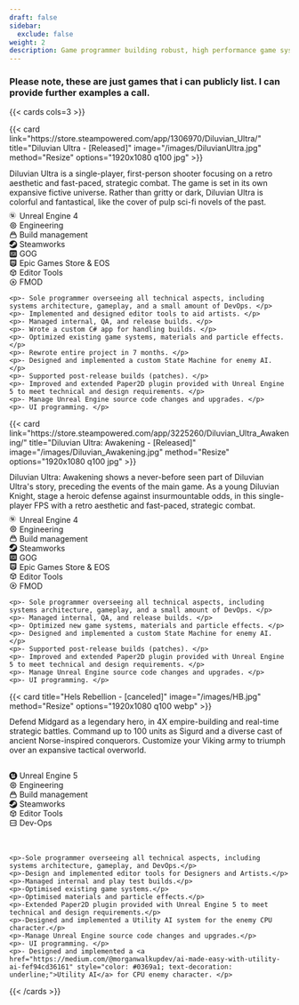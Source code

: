 ```yaml
---
draft: false
sidebar:
  exclude: false
weight: 2
description: Game programmer building robust, high performance game systems and tools.
---
```


### Please note, these are just games that i can publicly list. I can provide further examples a call.

<!-- not going to lie, i copied this from an example and i got no clue. i am not a web dev... -->
{{< cards cols=3 >}}
<div>
  {{< card
    link="https://store.steampowered.com/app/1306970/Diluvian_Ultra/"
    title="Diluvian Ultra - [Released]"
    image="/images/DiluvianUltra.jpg"
    method="Resize" 
    options="1920x1080 q100 jpg"
  >}}

  <p style="margin-top: 0.8em;"> Diluvian Ultra is a single-player, first-person shooter focusing on a retro aesthetic and fast-paced, strategic combat. The game is set in its own expansive fictive universe. Rather than gritty or dark, Diluvian Ultra is colorful and fantastical, like the cover of pulp sci-fi novels of the past. </p>

  <li style="display: flex; align-items: center; margin-top: 0.3em;">
    <svg stroke="currentColor" fill="currentcolor" viewBox="0 0 256 259" xmlns="http://www.w3.org/2000/svg" width="1em" height="1em" preserveAspectRatio="xMidYMid" style="margin-right: 0.3em;">
      <path d="M105.2 5c55.3 0 100.2 45 100.2 100.2s-45 100.2-100.2 100.2S5 160.5 5 105.2 50 5 105.2 5m0-5C47.1 0 0 47.1 0 105.2s47.1 105.2 105.2 105.2 105.2-47.1 105.2-105.2S163.4 0 105.2 0z"/>
      <path d="M97.9 42.2s-23.7 6.7-45 29.3-24 38.7-24 50.7c4.7-8 33.7-52.1 40.5-31.1v50.2s-.4 6.8-10.8 4.1c3.1 5.8 19.1 20.1 48 23 6.6-6.6 15.2-16.1 15.2-16.1l14.4 12.2s25.9-16.8 36.1-41.2c-9.5 6.2-21 20.6-27 10.5V72.7s15.4-23.1 17.8-24.2c-6.1 1.1-27.6 8.2-38.9 22.8-3.2-3.5-12.1-3.6-12.1-3.6s7 5.8 7.1 11.1 0 49.5 0 54.6c-4.8 4.9-9.9 7.5-13.2 7.5-7.7 0-9.9-2.7-12-5.4V71.3s-3.8 3.2-6.8-2S84.1 54 97.9 42.2z"/>
    </svg>
    Unreal Engine 4
  </li>
  
  <li style="display: flex; align-items: center;">
    <svg style="width: 1em; height: 1em; margin-right: 0.3em;" fill="none" viewBox="0 0 24 24" stroke="currentColor">
      <path stroke-linecap="round" stroke-linejoin="round" stroke-width="2" d="M10.325 4.317c.426-1.756 2.924-1.756 3.35 0a1.724 1.724 0 002.573 1.066c1.543-.94 3.31.826 2.37 2.37a1.724 1.724 0 001.065 2.572c1.756.426 1.756 2.924 0 3.35a1.724 1.724 0 00-1.066 2.573c.94 1.543-.826 3.31-2.37 2.37a1.724 1.724 0 00-2.572 1.065c-.426 1.756-2.924 1.756-3.35 0a1.724 1.724 0 00-2.573-1.066c-1.543.94-3.31-.826-2.37-2.37a1.724 1.724 0 00-1.065-2.572c-1.756-.426-1.756-2.924 0-3.35a1.724 1.724 0 001.066-2.573c-.94-1.543.826-3.31 2.37-2.37.996.608 2.296.07 2.572-1.065z" />
      <path stroke-linecap="round" stroke-linejoin="round" stroke-width="2" d="M15 12a3 3 0 11-6 0 3 3 0 016 0z" />
    </svg>
    Engineering
  </li>

  <li style="display: flex; align-items: center;">
    <svg style="width: 1em; height: 1em; margin-right: 0.3em;" fill="none" viewBox="0 0 24 24" stroke="currentColor">
      <path stroke-linecap="round" stroke-linejoin="round" stroke-width="2" d="M19 11H5m14 0a2 2 0 012 2v6a2 2 0 01-2 2H5a2 2 0 01-2-2v-6a2 2 0 012-2m14 0V9a2 2 0 00-2-2M5 11V9a2 2 0 012-2m0 0V5a2 2 0 012-2h6a2 2 0 012 2v2M7 7h10" />
    </svg>
    Build management
  </li>

  <li style="display: flex; align-items: center;">
    <svg width="1em" height="1em" viewBox="0 0 256 259" xmlns="http://www.w3.org/2000/svg" preserveAspectRatio="xMidYMid" style="margin-right: 0.3em;" stroke="currentColor">
      <path d="M127.779 0C60.42 0 5.24 52.412 0 119.014l68.724 28.674a35.812 35.812 0 0 1 20.426-6.366c.682 0 1.356.019 2.02.056l30.566-44.71v-.626c0-26.903 21.69-48.796 48.353-48.796 26.662 0 48.352 21.893 48.352 48.796 0 26.902-21.69 48.804-48.352 48.804-.37 0-.73-.009-1.098-.018l-43.593 31.377c.028.582.046 1.163.046 1.735 0 20.204-16.283 36.636-36.294 36.636-17.566 0-32.263-12.658-35.584-29.412L4.41 164.654c15.223 54.313 64.673 94.132 123.369 94.132 70.818 0 128.221-57.938 128.221-129.393C256 57.93 198.597 0 127.779 0zM80.352 196.332l-15.749-6.568c2.787 5.867 7.621 10.775 14.033 13.47 13.857 5.83 29.836-.803 35.612-14.799a27.555 27.555 0 0 0 .046-21.035c-2.768-6.79-7.999-12.086-14.706-14.909-6.67-2.795-13.811-2.694-20.085-.304l16.275 6.79c10.222 4.3 15.056 16.145 10.794 26.46-4.253 10.314-15.998 15.195-26.22 10.895zm121.957-100.29c0-17.925-14.457-32.52-32.217-32.52-17.769 0-32.226 14.595-32.226 32.52 0 17.926 14.457 32.512 32.226 32.512 17.76 0 32.217-14.586 32.217-32.512zm-56.37-.055c0-13.488 10.84-24.42 24.2-24.42 13.368 0 24.208 10.932 24.208 24.42 0 13.488-10.84 24.421-24.209 24.421-13.359 0-24.2-10.933-24.2-24.42z" fill="currentColor"/>
    </svg>
    Steamworks
  </li>

  <li style="display: flex; align-items: center;">
    <svg xmlns="http://www.w3.org/2000/svg" fill="none" viewBox="0 0 24 24" id="Gog-Com-Logo--Streamline-Logos-Block" height="1em" width="1em" style="margin-right: 0.3em;">
      <path fill="currentcolor" fill-rule="evenodd" clip-rule="evenodd" stroke-width="1" d="M5 1a4 4 0 0 0 -4 4v14a4 4 0 0 0 4 4h14a4 4 0 0 0 4 -4V5a4 4 0 0 0 -4 -4H5Zm5.933 4.956c-0.687 0 -1.244 0.557 -1.244 1.244v2.133c0 0.688 0.557 1.245 1.244 1.245h2.134c0.687 0 1.244 -0.557 1.244 -1.245V7.2c0 -0.687 -0.557 -1.244 -1.244 -1.244h-2.134ZM10.756 7.2c0 -0.098 0.08 -0.178 0.177 -0.178h2.134c0.098 0 0.177 0.08 0.177 0.178v2.133c0 0.099 -0.08 0.178 -0.177 0.178h-2.134a0.178 0.178 0 0 1 -0.177 -0.178V7.2Zm-0.534 6.222c-0.687 0 -1.244 0.557 -1.244 1.245V16.8c0 0.687 0.557 1.244 1.244 1.244h2.134c0.687 0 1.244 -0.557 1.244 -1.244v-2.133c0 -0.688 -0.557 -1.245 -1.244 -1.245h-2.134Zm-0.178 1.245c0 -0.098 0.08 -0.178 0.178 -0.178h2.134c0.098 0 0.177 0.08 0.177 0.178V16.8c0 0.098 -0.08 0.178 -0.177 0.178h-2.134a0.178 0.178 0 0 1 -0.178 -0.178v-2.133Zm-4.8 -1.245c-0.687 0 -1.244 0.557 -1.244 1.245V16.8c0 0.687 0.557 1.244 1.244 1.244H8.09v-1.066H5.244a0.178 0.178 0 0 1 -0.177 -0.178v-2.133c0 -0.098 0.08 -0.178 0.177 -0.178H8.09v-1.067H5.244Zm10.134 1.245c0 -0.098 0.08 -0.178 0.178 -0.178h1.066v3.378h1.067v-3.378h1.244v3.378H20v-4.445h-4.444c-0.688 0 -1.245 0.557 -1.245 1.245v3.2h1.067v-3.2ZM4 7.2c0 -0.687 0.557 -1.244 1.244 -1.244h2.134c0.687 0 1.244 0.557 1.244 1.244v3.911c0 0.687 -0.557 1.245 -1.244 1.245h-3.2v-1.067h3.2c0.098 0 0.178 -0.08 0.178 -0.178V7.2a0.178 0.178 0 0 0 -0.178 -0.178H5.244a0.178 0.178 0 0 0 -0.177 0.178v2.133c0 0.099 0.08 0.178 0.177 0.178h1.778v1.067H5.244A1.244 1.244 0 0 1 4 9.333V7.2Zm11.378 0c0 -0.687 0.557 -1.244 1.244 -1.244h2.134c0.687 0 1.244 0.557 1.244 1.244v3.911c0 0.687 -0.557 1.245 -1.244 1.245h-3.2v-1.067h3.2c0.098 0 0.177 -0.08 0.177 -0.178V7.2a0.178 0.178 0 0 0 -0.177 -0.178h-2.134a0.178 0.178 0 0 0 -0.178 0.178v2.133c0 0.099 0.08 0.178 0.178 0.178H18.4v1.067h-1.778a1.244 1.244 0 0 1 -1.244 -1.245V7.2Z">
    </svg>
    GOG
  </li>

  <li style="display: flex; align-items: center;">
    <svg xmlns="http://www.w3.org/2000/svg" fill="none" viewBox="0 0 24 24" id="Gog-Com-Logo--Streamline-Logos-Block" height="1em" width="1em" style="margin-right: 0.3em;">
      <path fill="currentcolor" fill-rule="evenodd" clip-rule="evenodd" stroke-width="1" d="M4 1a1.5 1.5 0 0 0 -1.5 1.5v16a0.5 0.5 0 0 0 0.297 0.457l9 4a0.5 0.5 0 0 0 0.406 0l9 -4a0.5 0.5 0 0 0 0.297 -0.457v-16A1.5 1.5 0 0 0 20 1H4Zm10.25 11.75h-1.5v-8.5h1.5v8.5ZM8 18.5l4 2 4 -2H8ZM8 4.25H5.25v8.5H8v-1.5H6.75v-2H8v-1.5H6.75v-2H8v-1.5Zm2.5 0H8.75v8.5h1.5v-2.5h0.25a1.75 1.75 0 0 0 1.75 -1.75V6a1.75 1.75 0 0 0 -1.75 -1.75Zm0 4.5h-0.25v-3h0.25a0.25 0.25 0 0 1 0.25 0.25v2.5a0.25 0.25 0 0 1 -0.25 0.25Zm4.25 -3.25c0 -0.69 0.56 -1.25 1.25 -1.25h1.5c0.69 0 1.25 0.56 1.25 1.25v2h-1.5V5.75h-1v5.5h1V9.5h1.5v2c0 0.69 -0.56 1.25 -1.25 1.25H16c-0.69 0 -1.25 -0.56 -1.25 -1.25v-6ZM5.5 16.25h12v-1.5h-12v1.5Z">
    </svg>
    Epic Games Store & EOS
  </li>
 
  <li style="display: flex; align-items: center;">
    <svg xmlns="http://www.w3.org/2000/svg" style="width: 1em; height: 1em; margin-right: 0.3em;" fill="none" viewBox="0 0 24 24" stroke="currentColor" stroke-width="2">
      <path stroke-linecap="round" stroke-linejoin="round" d="M20 7l-8-4-8 4m16 0l-8 4m8-4v10l-8 4m0-10L4 7m8 4v10M4 7v10l8 4" />
    </svg>
    Editor Tools
  </li>

  <li style="display: flex; align-items: center;">
    <svg style="width: 1em; height: 1em; margin-right: 0.3em;" fill="none" viewBox="0 0 24 24" stroke="currentColor" stroke-width="2">
      <path stroke-linecap="round" stroke-linejoin="round" d="M14.752 11.168l-3.197-2.132A1 1 0 0010 9.87v4.263a1 1 0 001.555.832l3.197-2.132a1 1 0 000-1.664z" />
      <path stroke-linecap="round" stroke-linejoin="round" d="M21 12a9 9 0 11-18 0 9 9 0 0118 0z" />
    </svg>
    FMOD
  </li>
  
  <div style="margin-top: 0.8em;">
    <style>
      div p {
        margin-bottom: 0.6em;
      }
    </style>

    <p>- Sole programmer overseeing all technical aspects, including systems architecture, gameplay, and a small amount of DevOps. </p>
    <p>- Implemented and designed editor tools to aid artists. </p>
    <p>- Managed internal, QA, and release builds. </p>
    <p>- Wrote a custom C# app for handling builds. </p>
    <p>- Optimized existing game systems, materials and particle effects. </p>
    <p>- Rewrote entire project in 7 months. </p>
    <p>- Designed and implemented a custom State Machine for enemy AI. </p>
    <p>- Supported post-release builds (patches). </p>
    <p>- Improved and extended Paper2D plugin provided with Unreal Engine 5 to meet technical and design requirements. </p>
    <p>- Manage Unreal Engine source code changes and upgrades. </p>
    <p>- UI programming. </p>

  </div>

</div>

<div>
  {{< card
    link="https://store.steampowered.com/app/3225260/Diluvian_Ultra_Awakening/"
    title="Diluvian Ultra: Awakening - [Released]"
    image="/images/Diluvian_Awakening.jpg"
    method="Resize" 
    options="1920x1080 q100 jpg"
  >}}

  <p style="margin-top: 0.8em;"> Diluvian Ultra: Awakening shows a never-before seen part of Diluvian Ultra's story, preceding the events of the main game. As a young Diluvian Knight, stage a heroic defense against insurmountable odds, in this single-player FPS with a retro aesthetic and fast-paced, strategic combat. </p>

  <li style="display: flex; align-items: center; margin-top: 0.3em;">
    <svg stroke="currentColor" fill="currentcolor" viewBox="0 0 256 259" xmlns="http://www.w3.org/2000/svg" width="1em" height="1em" preserveAspectRatio="xMidYMid" style="margin-right: 0.3em;">
      <path d="M105.2 5c55.3 0 100.2 45 100.2 100.2s-45 100.2-100.2 100.2S5 160.5 5 105.2 50 5 105.2 5m0-5C47.1 0 0 47.1 0 105.2s47.1 105.2 105.2 105.2 105.2-47.1 105.2-105.2S163.4 0 105.2 0z"/>
      <path d="M97.9 42.2s-23.7 6.7-45 29.3-24 38.7-24 50.7c4.7-8 33.7-52.1 40.5-31.1v50.2s-.4 6.8-10.8 4.1c3.1 5.8 19.1 20.1 48 23 6.6-6.6 15.2-16.1 15.2-16.1l14.4 12.2s25.9-16.8 36.1-41.2c-9.5 6.2-21 20.6-27 10.5V72.7s15.4-23.1 17.8-24.2c-6.1 1.1-27.6 8.2-38.9 22.8-3.2-3.5-12.1-3.6-12.1-3.6s7 5.8 7.1 11.1 0 49.5 0 54.6c-4.8 4.9-9.9 7.5-13.2 7.5-7.7 0-9.9-2.7-12-5.4V71.3s-3.8 3.2-6.8-2S84.1 54 97.9 42.2z"/>
    </svg>
    Unreal Engine 4
  </li>
  
  <li style="display: flex; align-items: center;">
    <svg style="width: 1em; height: 1em; margin-right: 0.3em;" fill="none" viewBox="0 0 24 24" stroke="currentColor">
      <path stroke-linecap="round" stroke-linejoin="round" stroke-width="2" d="M10.325 4.317c.426-1.756 2.924-1.756 3.35 0a1.724 1.724 0 002.573 1.066c1.543-.94 3.31.826 2.37 2.37a1.724 1.724 0 001.065 2.572c1.756.426 1.756 2.924 0 3.35a1.724 1.724 0 00-1.066 2.573c.94 1.543-.826 3.31-2.37 2.37a1.724 1.724 0 00-2.572 1.065c-.426 1.756-2.924 1.756-3.35 0a1.724 1.724 0 00-2.573-1.066c-1.543.94-3.31-.826-2.37-2.37a1.724 1.724 0 00-1.065-2.572c-1.756-.426-1.756-2.924 0-3.35a1.724 1.724 0 001.066-2.573c-.94-1.543.826-3.31 2.37-2.37.996.608 2.296.07 2.572-1.065z" />
      <path stroke-linecap="round" stroke-linejoin="round" stroke-width="2" d="M15 12a3 3 0 11-6 0 3 3 0 016 0z" />
    </svg>
    Engineering
  </li>

  <li style="display: flex; align-items: center;">
    <svg style="width: 1em; height: 1em; margin-right: 0.3em;" fill="none" viewBox="0 0 24 24" stroke="currentColor">
      <path stroke-linecap="round" stroke-linejoin="round" stroke-width="2" d="M19 11H5m14 0a2 2 0 012 2v6a2 2 0 01-2 2H5a2 2 0 01-2-2v-6a2 2 0 012-2m14 0V9a2 2 0 00-2-2M5 11V9a2 2 0 012-2m0 0V5a2 2 0 012-2h6a2 2 0 012 2v2M7 7h10" />
    </svg>
    Build management
  </li>

  <li style="display: flex; align-items: center;">
    <svg width="1em" height="1em" viewBox="0 0 256 259" xmlns="http://www.w3.org/2000/svg" preserveAspectRatio="xMidYMid" style="margin-right: 0.3em;" stroke="currentColor">
      <path d="M127.779 0C60.42 0 5.24 52.412 0 119.014l68.724 28.674a35.812 35.812 0 0 1 20.426-6.366c.682 0 1.356.019 2.02.056l30.566-44.71v-.626c0-26.903 21.69-48.796 48.353-48.796 26.662 0 48.352 21.893 48.352 48.796 0 26.902-21.69 48.804-48.352 48.804-.37 0-.73-.009-1.098-.018l-43.593 31.377c.028.582.046 1.163.046 1.735 0 20.204-16.283 36.636-36.294 36.636-17.566 0-32.263-12.658-35.584-29.412L4.41 164.654c15.223 54.313 64.673 94.132 123.369 94.132 70.818 0 128.221-57.938 128.221-129.393C256 57.93 198.597 0 127.779 0zM80.352 196.332l-15.749-6.568c2.787 5.867 7.621 10.775 14.033 13.47 13.857 5.83 29.836-.803 35.612-14.799a27.555 27.555 0 0 0 .046-21.035c-2.768-6.79-7.999-12.086-14.706-14.909-6.67-2.795-13.811-2.694-20.085-.304l16.275 6.79c10.222 4.3 15.056 16.145 10.794 26.46-4.253 10.314-15.998 15.195-26.22 10.895zm121.957-100.29c0-17.925-14.457-32.52-32.217-32.52-17.769 0-32.226 14.595-32.226 32.52 0 17.926 14.457 32.512 32.226 32.512 17.76 0 32.217-14.586 32.217-32.512zm-56.37-.055c0-13.488 10.84-24.42 24.2-24.42 13.368 0 24.208 10.932 24.208 24.42 0 13.488-10.84 24.421-24.209 24.421-13.359 0-24.2-10.933-24.2-24.42z" fill="currentColor"/>
    </svg>
    Steamworks
  </li>

  <li style="display: flex; align-items: center;">
    <svg xmlns="http://www.w3.org/2000/svg" fill="none" viewBox="0 0 24 24" id="Gog-Com-Logo--Streamline-Logos-Block" height="1em" width="1em" style="margin-right: 0.3em;">
      <path fill="currentcolor" fill-rule="evenodd" clip-rule="evenodd" stroke-width="1" d="M5 1a4 4 0 0 0 -4 4v14a4 4 0 0 0 4 4h14a4 4 0 0 0 4 -4V5a4 4 0 0 0 -4 -4H5Zm5.933 4.956c-0.687 0 -1.244 0.557 -1.244 1.244v2.133c0 0.688 0.557 1.245 1.244 1.245h2.134c0.687 0 1.244 -0.557 1.244 -1.245V7.2c0 -0.687 -0.557 -1.244 -1.244 -1.244h-2.134ZM10.756 7.2c0 -0.098 0.08 -0.178 0.177 -0.178h2.134c0.098 0 0.177 0.08 0.177 0.178v2.133c0 0.099 -0.08 0.178 -0.177 0.178h-2.134a0.178 0.178 0 0 1 -0.177 -0.178V7.2Zm-0.534 6.222c-0.687 0 -1.244 0.557 -1.244 1.245V16.8c0 0.687 0.557 1.244 1.244 1.244h2.134c0.687 0 1.244 -0.557 1.244 -1.244v-2.133c0 -0.688 -0.557 -1.245 -1.244 -1.245h-2.134Zm-0.178 1.245c0 -0.098 0.08 -0.178 0.178 -0.178h2.134c0.098 0 0.177 0.08 0.177 0.178V16.8c0 0.098 -0.08 0.178 -0.177 0.178h-2.134a0.178 0.178 0 0 1 -0.178 -0.178v-2.133Zm-4.8 -1.245c-0.687 0 -1.244 0.557 -1.244 1.245V16.8c0 0.687 0.557 1.244 1.244 1.244H8.09v-1.066H5.244a0.178 0.178 0 0 1 -0.177 -0.178v-2.133c0 -0.098 0.08 -0.178 0.177 -0.178H8.09v-1.067H5.244Zm10.134 1.245c0 -0.098 0.08 -0.178 0.178 -0.178h1.066v3.378h1.067v-3.378h1.244v3.378H20v-4.445h-4.444c-0.688 0 -1.245 0.557 -1.245 1.245v3.2h1.067v-3.2ZM4 7.2c0 -0.687 0.557 -1.244 1.244 -1.244h2.134c0.687 0 1.244 0.557 1.244 1.244v3.911c0 0.687 -0.557 1.245 -1.244 1.245h-3.2v-1.067h3.2c0.098 0 0.178 -0.08 0.178 -0.178V7.2a0.178 0.178 0 0 0 -0.178 -0.178H5.244a0.178 0.178 0 0 0 -0.177 0.178v2.133c0 0.099 0.08 0.178 0.177 0.178h1.778v1.067H5.244A1.244 1.244 0 0 1 4 9.333V7.2Zm11.378 0c0 -0.687 0.557 -1.244 1.244 -1.244h2.134c0.687 0 1.244 0.557 1.244 1.244v3.911c0 0.687 -0.557 1.245 -1.244 1.245h-3.2v-1.067h3.2c0.098 0 0.177 -0.08 0.177 -0.178V7.2a0.178 0.178 0 0 0 -0.177 -0.178h-2.134a0.178 0.178 0 0 0 -0.178 0.178v2.133c0 0.099 0.08 0.178 0.178 0.178H18.4v1.067h-1.778a1.244 1.244 0 0 1 -1.244 -1.245V7.2Z">
    </svg>
    GOG
  </li>

  <li style="display: flex; align-items: center;">
    <svg xmlns="http://www.w3.org/2000/svg" fill="none" viewBox="0 0 24 24" id="Gog-Com-Logo--Streamline-Logos-Block" height="1em" width="1em" style="margin-right: 0.3em;">
      <path fill="currentcolor" fill-rule="evenodd" clip-rule="evenodd" stroke-width="1" d="M4 1a1.5 1.5 0 0 0 -1.5 1.5v16a0.5 0.5 0 0 0 0.297 0.457l9 4a0.5 0.5 0 0 0 0.406 0l9 -4a0.5 0.5 0 0 0 0.297 -0.457v-16A1.5 1.5 0 0 0 20 1H4Zm10.25 11.75h-1.5v-8.5h1.5v8.5ZM8 18.5l4 2 4 -2H8ZM8 4.25H5.25v8.5H8v-1.5H6.75v-2H8v-1.5H6.75v-2H8v-1.5Zm2.5 0H8.75v8.5h1.5v-2.5h0.25a1.75 1.75 0 0 0 1.75 -1.75V6a1.75 1.75 0 0 0 -1.75 -1.75Zm0 4.5h-0.25v-3h0.25a0.25 0.25 0 0 1 0.25 0.25v2.5a0.25 0.25 0 0 1 -0.25 0.25Zm4.25 -3.25c0 -0.69 0.56 -1.25 1.25 -1.25h1.5c0.69 0 1.25 0.56 1.25 1.25v2h-1.5V5.75h-1v5.5h1V9.5h1.5v2c0 0.69 -0.56 1.25 -1.25 1.25H16c-0.69 0 -1.25 -0.56 -1.25 -1.25v-6ZM5.5 16.25h12v-1.5h-12v1.5Z">
    </svg>
    Epic Games Store & EOS
  </li>
 
  <li style="display: flex; align-items: center;">
    <svg xmlns="http://www.w3.org/2000/svg" style="width: 1em; height: 1em; margin-right: 0.3em;" fill="none" viewBox="0 0 24 24" stroke="currentColor" stroke-width="2">
      <path stroke-linecap="round" stroke-linejoin="round" d="M20 7l-8-4-8 4m16 0l-8 4m8-4v10l-8 4m0-10L4 7m8 4v10M4 7v10l8 4" />
    </svg>
    Editor Tools
  </li>

  <li style="display: flex; align-items: center;">
    <svg style="width: 1em; height: 1em; margin-right: 0.3em;" fill="none" viewBox="0 0 24 24" stroke="currentColor" stroke-width="2">
      <path stroke-linecap="round" stroke-linejoin="round" d="M14.752 11.168l-3.197-2.132A1 1 0 0010 9.87v4.263a1 1 0 001.555.832l3.197-2.132a1 1 0 000-1.664z" />
      <path stroke-linecap="round" stroke-linejoin="round" d="M21 12a9 9 0 11-18 0 9 9 0 0118 0z" />
    </svg>
    FMOD
  </li>
  
  <div style="margin-top: 0.8em;">
    <style>
      div p {
        margin-bottom: 0.6em;
      }
    </style>

    <p>- Sole programmer overseeing all technical aspects, including systems architecture, gameplay, and a small amount of DevOps. </p>
    <p>- Managed internal, QA, and release builds. </p>
    <p>- Optimized new game systems, materials and particle effects. </p>
    <p>- Designed and implemented a custom State Machine for enemy AI. </p>
    <p>- Supported post-release builds (patches). </p>
    <p>- Improved and extended Paper2D plugin provided with Unreal Engine 5 to meet technical and design requirements. </p>
    <p>- Manage Unreal Engine source code changes and upgrades. </p>
    <p>- UI programming. </p>

  </div>

</div>

<div>
  {{< card
    title="Hels Rebellion - [canceled]"
    image="/images/HB.jpg"
    method="Resize" 
    options="1920x1080 q100 webp"
  >}}

  <p style="margin-top: 0.8em;"> Defend Midgard as a legendary hero, in 4X empire-building and real-time strategic battles. Command up to 100 units as Sigurd and a diverse cast of ancient Norse-inspired conquerors. Customize your Viking army to triumph over an expansive tactical overworld.  </p> <br>

  <li style="display: flex; align-items: center; margin-top: 0.3em;">
    <svg width="1em" height="1em" version="1.1" id="UE-Icon-2023-White" xmlns="http://www.w3.org/2000/svg" xmlns:xlink="http://www.w3.org/1999/xlink" viewBox="0 0 1280 1280" style="margin-right: 0.3em; enable-background:new 0 0 1280 1280; fill-rule:evenodd; clip-rule:evenodd; fill:currentcolor;">
      <path class="st0" d="M640,1280c353.46,0,640-286.54,640-640S993.46,0,640,0S0,286.54,0,640S286.54,1280,640,1280z M803.7,995.81c156.5-73.92,205.56-210.43,216.6-263.61c-57.22,58.6-120.53,118-163.11,76.88c0,0-2.33-219.45-2.33-309.43c0-121,114.75-211.18,114.75-211.18c-63.11,11.24-138.89,33.71-219.33,112.65c-7.26,7.2-14.14,14.76-20.62,22.67c-34.47-26.39-79.14-18.48-79.14-18.48c24.14,13.26,48.23,51.88,48.23,83.85v314.26c0,0-52.63,46.3-93.19,46.3c-9.14,0.07-18.17-2.05-26.33-6.18c-8.16-4.13-15.21-10.15-20.56-17.56c-3.21-4.19-5.87-8.78-7.91-13.65V424.07c-11.99,9.89-52.51,18.04-52.51-49.22c0-41.79,30.11-91.6,83.73-122.15c-73.63,11.23-142.59,43.04-198.92,91.76c-42.8,36.98-77.03,82.85-100.31,134.4c-23.28,51.55-35.06,107.55-34.51,164.12c0,0,39.21-122.51,88.32-133.83c7.15-1.88,14.65-2.07,21.89-0.54c7.24,1.53,14.02,4.72,19.81,9.34c5.79,4.61,10.41,10.51,13.51,17.23c3.1,6.72,4.59,14.07,4.34,21.46V844.3c0,29.16-18.8,35.53-36.17,35.22c-11.77-0.83-23.4-3.02-34.66-6.53c35.86,48.53,82.46,88.12,136.15,115.66c53.69,27.54,113.03,42.29,173.37,43.1l106.05-106.6L803.7,995.81z"/>
    </svg>
    Unreal Engine 5
  </li>

  <li style="display: flex; align-items: center;">
    <svg style="width: 1em; height: 1em; margin-right: 0.3em;" fill="none" viewBox="0 0 24 24" stroke="currentColor">
      <path stroke-linecap="round" stroke-linejoin="round" stroke-width="2" d="M10.325 4.317c.426-1.756 2.924-1.756 3.35 0a1.724 1.724 0 002.573 1.066c1.543-.94 3.31.826 2.37 2.37a1.724 1.724 0 001.065 2.572c1.756.426 1.756 2.924 0 3.35a1.724 1.724 0 00-1.066 2.573c.94 1.543-.826 3.31-2.37 2.37a1.724 1.724 0 00-2.572 1.065c-.426 1.756-2.924 1.756-3.35 0a1.724 1.724 0 00-2.573-1.066c-1.543.94-3.31-.826-2.37-2.37a1.724 1.724 0 00-1.065-2.572c-1.756-.426-1.756-2.924 0-3.35a1.724 1.724 0 001.066-2.573c-.94-1.543.826-3.31 2.37-2.37.996.608 2.296.07 2.572-1.065z" />
      <path stroke-linecap="round" stroke-linejoin="round" stroke-width="2" d="M15 12a3 3 0 11-6 0 3 3 0 016 0z" />
    </svg>
    Engineering
  </li>
  
  <li style="display: flex; align-items: center;">
    <svg style="width: 1em; height: 1em; margin-right: 0.3em;" fill="none" viewBox="0 0 24 24" stroke="currentColor">
      <path stroke-linecap="round" stroke-linejoin="round" stroke-width="2" d="M19 11H5m14 0a2 2 0 012 2v6a2 2 0 01-2 2H5a2 2 0 01-2-2v-6a2 2 0 012-2m14 0V9a2 2 0 00-2-2M5 11V9a2 2 0 012-2m0 0V5a2 2 0 012-2h6a2 2 0 012 2v2M7 7h10" />
    </svg>
    Build management
  </li>
  
  <li style="display: flex; align-items: center;">
    <svg width="1em" height="1em" viewBox="0 0 256 259" xmlns="http://www.w3.org/2000/svg" preserveAspectRatio="xMidYMid" style="margin-right: 0.3em;" stroke="currentColor">
      <path d="M127.779 0C60.42 0 5.24 52.412 0 119.014l68.724 28.674a35.812 35.812 0 0 1 20.426-6.366c.682 0 1.356.019 2.02.056l30.566-44.71v-.626c0-26.903 21.69-48.796 48.353-48.796 26.662 0 48.352 21.893 48.352 48.796 0 26.902-21.69 48.804-48.352 48.804-.37 0-.73-.009-1.098-.018l-43.593 31.377c.028.582.046 1.163.046 1.735 0 20.204-16.283 36.636-36.294 36.636-17.566 0-32.263-12.658-35.584-29.412L4.41 164.654c15.223 54.313 64.673 94.132 123.369 94.132 70.818 0 128.221-57.938 128.221-129.393C256 57.93 198.597 0 127.779 0zM80.352 196.332l-15.749-6.568c2.787 5.867 7.621 10.775 14.033 13.47 13.857 5.83 29.836-.803 35.612-14.799a27.555 27.555 0 0 0 .046-21.035c-2.768-6.79-7.999-12.086-14.706-14.909-6.67-2.795-13.811-2.694-20.085-.304l16.275 6.79c10.222 4.3 15.056 16.145 10.794 26.46-4.253 10.314-15.998 15.195-26.22 10.895zm121.957-100.29c0-17.925-14.457-32.52-32.217-32.52-17.769 0-32.226 14.595-32.226 32.52 0 17.926 14.457 32.512 32.226 32.512 17.76 0 32.217-14.586 32.217-32.512zm-56.37-.055c0-13.488 10.84-24.42 24.2-24.42 13.368 0 24.208 10.932 24.208 24.42 0 13.488-10.84 24.421-24.209 24.421-13.359 0-24.2-10.933-24.2-24.42z" fill="currentColor"/>
    </svg>
    Steamworks
  </li>
  
  <li style="display: flex; align-items: center;">
      <svg xmlns="http://www.w3.org/2000/svg" style="width: 1em; height: 1em; margin-right: 0.3em;" fill="none" viewBox="0 0 24 24" stroke="currentColor" stroke-width="2">
        <path stroke-linecap="round" stroke-linejoin="round" d="M20 7l-8-4-8 4m16 0l-8 4m8-4v10l-8 4m0-10L4 7m8 4v10M4 7v10l8 4" />
      </svg>
    Editor Tools
  </li>

  <li style="display: flex; align-items: center;">
    <svg xmlns="http://www.w3.org/2000/svg" style="width: 1em; height: 1em; margin-right: 0.3em;" fill="none" viewBox="0 0 24 24" stroke="currentColor" stroke-width="2">
      <path stroke-linecap="round" stroke-linejoin="round" d="M5 12h14M5 12a2 2 0 01-2-2V6a2 2 0 012-2h14a2 2 0 012 2v4a2 2 0 01-2 2M5 12a2 2 0 00-2 2v4a2 2 0 002 2h14a2 2 0 002-2v-4a2 2 0 00-2-2m-2-4h.01M17 16h.01" />
    </svg>
    Dev-Ops
  </li>

  <br>
  <br>

  <div style="margin-top: 0.8em;">
    <style>
      div p {
        margin-bottom: 0.6em;
      }
    </style>

    <p>-Sole programmer overseeing all technical aspects, including systems architecture, gameplay, and DevOps.</p>
    <p>-Design and implemented editor tools for Designers and Artists.</p>
    <p>-Managed internal and play test builds.</p>
    <p>-Optimised existing game systems.</p>
    <p>-Optimised materials and particle effects.</p>
    <p>-Extended Paper2D plugin provided with Unreal Engine 5 to meet technical and design requirements.</p>
    <p>-Designed and implemented a Utility AI system for the enemy CPU character.</p>
    <p>-Manage Unreal Engine source code changes and upgrades.</p>
    <p>- UI programming. </p>
    <p>- Designed and implemented a <a href="https://medium.com/@morganwalkupdev/ai-made-easy-with-utility-ai-fef94cd36161" style="color: #0369a1; text-decoration: underline;">Utility AI</a> for CPU enemy character. </p>
  </div>
</div>

{{< /cards >}}